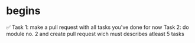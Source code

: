 # begins
✅ Task 1: make a pull request with all tasks you've done for now
   Task 2: do module no. 2 and create pull request wich must describes atleast 5 tasks
